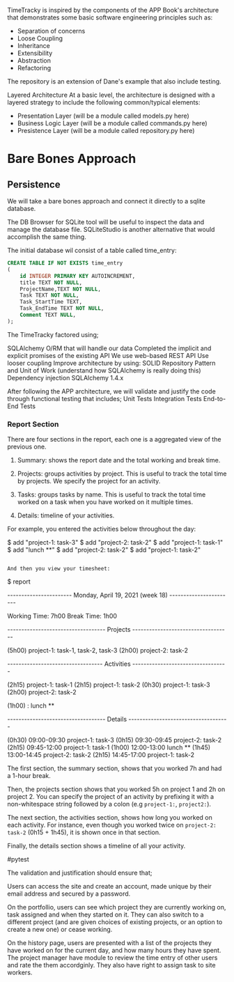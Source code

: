 TimeTracky is inspired by the components of the APP Book's architecture that demonstrates some basic software engineering principles such as:

* Separation of concerns
* Loose Coupling
* Inheritance
* Extensibility
* Abstraction
* Refactoring

The repository is an extension of Dane's example that also include testing.

Layered Architecture
    At a basic level, the architecture is designed with a layered strategy to include the following common/typical elements:

* Presentation Layer (will be a module called models.py here)
* Business Logic Layer (will be a module called commands.py here)
* Presistence Layer (will be a module called repository.py here)

# Bare Bones Approach

## Persistence
We will take a bare bones approach and connect it directly to a sqlite database.

The DB Browser for SQLite tool will be useful to inspect the data and manage the database file. SQLiteStudio is another alternative that would accomplish the same thing.

The initial database wil consist of a table called time_entry:

``` sql
CREATE TABLE IF NOT EXISTS time_entry
(
    id INTEGER PRIMARY KEY AUTOINCREMENT,
    title TEXT NOT NULL,
    ProjectName,TEXT NOT NULL,
    Task TEXT NOT NULL,
    Task_StartTime TEXT,
    Task_EndTime TEXT NOT NULL,
    Comment TEXT NULL,
);
```


The TimeTracky factored using;

SQLAlchemy O/RM that will handle our data
Completed the implicit and explicit promises of the existing API
We use web-based REST API
Use looser coupling
Improve architecture by using:
SOLID
Repository Pattern and Unit of Work (understand how SQLAlchemy is really doing this)
Dependency injection
SQLAlchemy 1.4.x

After following the APP architecture, we will validate and justify the code through functional testing that includes;
Unit Tests
Integration Tests
End-to-End Tests

### Report Section

There are four sections in the report, each one is a aggregated view of the previous one.

1. Summary: shows the report date and the total working and break time.

2. Projects: groups activities by project. This is useful to track the
total time by projects. We specify the project for an activity.

3. Tasks: groups tasks by name. This is useful to track the
total time worked on a task when you have worked on it multiple times.

4. Details: timeline of your activities.


For example, you entered the activities below throughout the day:

$ add "project-1: task-3"
$ add "project-2: task-2"
$ add "project-1: task-1"
$ add "lunch **"
$ add "project-2: task-2"
$ add "project-1: task-2"
```

And then you view your timesheet:

```
$ report

----------------------- Monday, April 19, 2021 (week 18) -----------------------

Working Time: 7h00
Break   Time: 1h00

----------------------------------- Projects -----------------------------------

(5h00) project-1: task-1, task-2, task-3
(2h00) project-2: task-2

---------------------------------- Activities ----------------------------------

(2h15) project-1: task-1
(2h15) project-1: task-2
(0h30) project-1: task-3
(2h00) project-2: task-2

(1h00) : lunch **

----------------------------------- Details ------------------------------------

(0h30) 09:00-09:30 project-1: task-3
(0h15) 09:30-09:45 project-2: task-2
(2h15) 09:45-12:00 project-1: task-1
(1h00) 12:00-13:00 lunch **
(1h45) 13:00-14:45 project-2: task-2
(2h15) 14:45-17:00 project-1: task-2

The first section, the summary section, shows that you worked 7h and
had a 1-hour break.

Then, the projects section shows that you worked 5h on project 1 and
2h on project 2. You can specify the project of an activity by
prefixing it with a non-whitespace string followed by a colon (e.g
`project-1:`, `project2:`).

The next section, the activities section, shows how long you worked on
each activity. For instance, even though you worked twice on
`project-2: task-2` (0h15 + 1h45), it is shown once in that section.

Finally, the details section shows a timeline of all your activity.


#pytest

The validation and justification should ensure that;

Users can access the site and create an account, made unique by their email address and secured by a password.

On the portfollio, users can see which project they are currently working on, task assigned and when they started on it. They can also switch to 
a different project (and are given choices of existing projects, or an option to create a new one) or cease working.

On the history page, users are presented with a list of the projects they have worked on for the current day, and how many hours they have spent. 
The project manager have module to review the time entry of other users and rate the them accordginly. They also have right to assign task to site workers.
